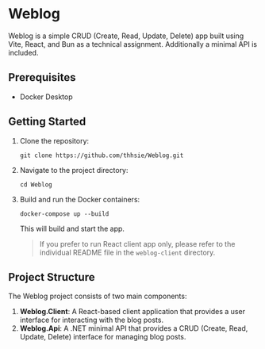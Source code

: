 # Weblog

Weblog is a simple CRUD (Create, Read, Update, Delete) app built using Vite, React, and Bun as a technical assignment. Additionally a minimal API is included.

## Prerequisites

- Docker Desktop

## Getting Started

1. Clone the repository:

   ```
   git clone https://github.com/thhsie/Weblog.git
   ```

2. Navigate to the project directory:

   ```
   cd Weblog
   ```

3. Build and run the Docker containers:

   ```
   docker-compose up --build
   ```

   This will build and start the app.

   > If you prefer to run React client app only, please refer to the individual README file in the `weblog-client` directory.

## Project Structure

The Weblog project consists of two main components:

1. **Weblog.Client**: A React-based client application that provides a user interface for interacting with the blog posts.
2. **Weblog.Api**: A .NET minimal API that provides a CRUD (Create, Read, Update, Delete) interface for managing blog posts.

